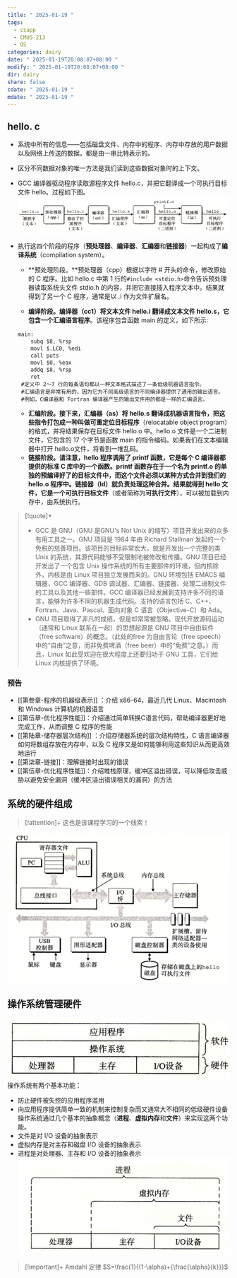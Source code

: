 ```yaml
---
title: " 2025-01-19 "
tags:
  - csapp
  - CMU5-213
  - OS
categories: dairy
date: " 2025-01-19T20:08:07+08:00 "
modify: " 2025-01-19T20:08:07+08:00 "
dir: dairy
share: false
cdate: " 2025-01-19 "
mdate: " 2025-01-19 "
---
```


## hello. c

- 系统中所有的信息——包括磁盘文件、内存中的程序、内存中存放的用户数据以及网络上传送的数据，都是由一串比特表示的。
- 区分不同数据对象的唯一方法是我们读到这些数据对象时的上下文。
- GCC 编译器驱动程序读取源程序文件 hello.c，并把它翻译成一个可执行目标文件 hello。过程如下图。  
![image.png](https://raw.githubusercontent.com/Tendourisu/images/master/202501192024425.png)
- 执行这四个阶段的程序（**预处理器**、**编译器**、**汇编器**和**链接器**）一起构成了**编译系统**（compilation system）。
	- **预处理阶段。**预处理器（cpp）根据以字符 # 开头的命令，修改原始的 C 程序。比如 hello.c 中第 1 行的`#include <stdio.h>`命令告诉预处理器读取系统头文件 stdio.h 的内容，并把它直接插入程序文本中。结果就得到了另一个 C 程序，通常是以 .i 作为文件扩展名。
	    
	- **编译阶段。编译器（cc1）将文本文件 hello.i 翻译成文本文件 hello.s，它包含一个汇编语言程序**。该程序包含函数 main 的定义，如下所示∶

    ```assembly
    main:
        subq $8, %rsp
        movl $.LC0, %edi
        call puts
        movl $0, %eax
        addq $8, %rsp
        ret
	 #定义中 2～7 行的每条语句都以一种文本格式描述了一条低级机器语言指令。
	 #汇编语言是非常有用的，因为它为不同高级语言的不同编译器提供了通用的输出语言。
	 #例如，C编译器和 Fortran 编译器产生的输出文件用的都是一样的汇编语言。
    ```

	- **汇编阶段。接下来，汇编器（as）将 hello.s 翻译成机器语言指令，把这些指令打包成一种叫做可重定位目标程序**（relocatable object program）的格式，并将结果保存在目标文件 hello.o 中。hello.o 文件是一个二进制文件，它包含的 17 个字节是函数 main 的指令编码。如果我们在文本编辑器中打开 hello.o文件，将看到一堆乱码。
	- **链接阶段。请注意，hello 程序调用了 printf 函数，它是每个 C 编译器都提供的标准 C 库中的一个函数。printf 函数存在于一个名为 printf.o 的单独的预编译好了的目标文件中，而这个文件必须以某种方式合并到我们的 hello.o 程序中。链接器（ld）就负责处理这种合并。结果就得到 hello 文件，它是一个可执行目标文件**（或者简称为**可执行文件**），可以被加载到内存中，由系统执行。

>[!quote]+
>- GCC 是 GNU（GNU 是GNU's Not Unix 的缩写）项目开发出来的众多有用工具之一。GNU 项目是 1984 年由 Richard Stallman 发起的一个免税的慈善项目。该项目的目标非常宏大，就是开发出一个完整的类 Unix 的系统，其源代码能够不受限制地被修改和传播。GNU 项目已经开发出了一个包含 Unix 操作系统的所有主要部件的环境，但内核除外，内核是由 Linux 项目独立发展而来的。GNU 环境包括 EMACS 编辑器、GCC 编译器、GDB 调试器、汇编器、链接器、处理二进制文件的工具以及其他一些部件。GCC 编译器已经发展到支持许多不同的语言，能够为许多不同的机器生成代码。支持的语言包括 C、C++、Fortran、Java、Pascal、面向对象 C 语言（Objective-C）和 Ada。
>- GNU 项目取得了非凡的成绩，但是却常常被忽略。现代开放源码运动（通常和 Linux 联系在一起）的思想起源是 GNU 项目中自由软件（free software）的概念。（此处的free 为自由言论（free speech）中的“自由”之意，而非免费啤酒（free beer）中的“免费”之意。）而且，Linux 如此受欢迎在很大程度上还要归功于 GNU 工具，它们给 Linux 内核提供了环境。

### 预告 

- [[第叁章-程序的机器级表示]] ：介绍 x86-64，最近几代 Linux、Macintosh 和 Windows 计算机的机器语言
- [[第伍章-优化程序性能]]：介绍通过简单转换C语言代码，帮助编译器更好地完成工作，从而调整 C 程序的性能
- [[第陆章-储存器层次结构]] ：介绍存储器系统的层次结构特性，C 语言编译器如何将数组存放在内存中，以及 C 程序又是如何能够利用这些知识从而更高效地运行
- [[第柒章-链接]]：理解链接时出现的错误
- [[第伍章-优化程序性能]]：介绍堆栈原理，缓冲区溢出错误，可以降低攻击威胁以避免安全漏洞（缓冲区溢出错误相关的漏洞）的方法

## 系统的硬件组成

>[!attention]+ 这也是该课程学习的一个线索！

![image.png](https://raw.githubusercontent.com/Tendourisu/images/master/202501192102492.png)
## 操作系统管理硬件
![image.png](https://raw.githubusercontent.com/Tendourisu/images/master/202501201346308.png)
操作系统有两个基本功能：
- 防止硬件被失控的应用程序滥用
- 向应用程序提供简单一致的机制来控制复杂而又通常大不相同的低级硬件设备
操作系统通过几个基本的抽象概念（**进程**、**虚拟内存**和**文件**）来实现这两个功能。
- 文件是对 I/O 设备的抽象表示
- 虚拟内存是对主存和磁盘 I/O 设备的抽象表示
- 进程是对处理器、主存和 I/O 设备的抽象表示
![image.png](https://raw.githubusercontent.com/Tendourisu/images/master/202501201347279.png)
>[!important]+
>Amdahl 定律
> $S=\frac{1}{(1-\alpha)+{\frac{\alpha}{k}}}$ 
